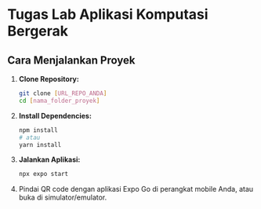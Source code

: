 # Tugas Lab Aplikasi Komputasi Bergerak



## Cara Menjalankan Proyek
1.  **Clone Repository:**
    ```bash
    git clone [URL_REPO_ANDA]
    cd [nama_folder_proyek]
    ```
2.  **Install Dependencies:**
    ```bash
    npm install
    # atau
    yarn install
    ```
3.  **Jalankan Aplikasi:**
    ```bash
    npx expo start
    ```
4.  Pindai QR code dengan aplikasi Expo Go di perangkat mobile Anda, atau buka di simulator/emulator.
